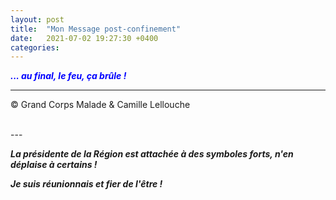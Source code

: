 ```yaml
---
layout: post
title:  "Mon Message post-confinement"
date:   2021-07-02 19:27:30 +0400
categories: 
---
```



<span style="color: blue">***... au final, le feu, ça brûle !***</span>
<br/>


---
&copy;  Grand Corps Malade & Camille Lellouche

<br>
---


***La présidente de la Région est attachée à des symboles forts, n'en déplaise à certains !***

***Je suis réunionnais et fier de l'être !***